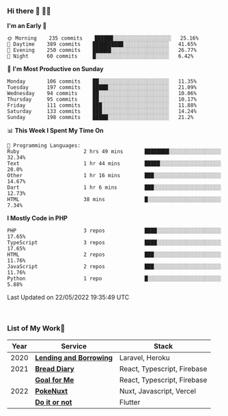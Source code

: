 ### Hi there 👋 🧑‍💻



<!--START_SECTION:waka-->
**I'm an Early 🐤** 

```text
🌞 Morning    235 commits    ██████░░░░░░░░░░░░░░░░░░░   25.16% 
🌆 Daytime    389 commits    ██████████░░░░░░░░░░░░░░░   41.65% 
🌃 Evening    250 commits    ██████░░░░░░░░░░░░░░░░░░░   26.77% 
🌙 Night      60 commits     █░░░░░░░░░░░░░░░░░░░░░░░░   6.42%

```
📅 **I'm Most Productive on Sunday** 

```text
Monday       106 commits    ██░░░░░░░░░░░░░░░░░░░░░░░   11.35% 
Tuesday      197 commits    █████░░░░░░░░░░░░░░░░░░░░   21.09% 
Wednesday    94 commits     ██░░░░░░░░░░░░░░░░░░░░░░░   10.06% 
Thursday     95 commits     ██░░░░░░░░░░░░░░░░░░░░░░░   10.17% 
Friday       111 commits    ███░░░░░░░░░░░░░░░░░░░░░░   11.88% 
Saturday     133 commits    ███░░░░░░░░░░░░░░░░░░░░░░   14.24% 
Sunday       198 commits    █████░░░░░░░░░░░░░░░░░░░░   21.2%

```


📊 **This Week I Spent My Time On** 

```text
💬 Programming Languages: 
Ruby                     2 hrs 49 mins       ████████░░░░░░░░░░░░░░░░░   32.34% 
Text                     1 hr 44 mins        █████░░░░░░░░░░░░░░░░░░░░   20.0% 
Other                    1 hr 16 mins        ███░░░░░░░░░░░░░░░░░░░░░░   14.67% 
Dart                     1 hr 6 mins         ███░░░░░░░░░░░░░░░░░░░░░░   12.73% 
HTML                     38 mins             █░░░░░░░░░░░░░░░░░░░░░░░░   7.34%

```

**I Mostly Code in PHP** 

```text
PHP                      3 repos             ████░░░░░░░░░░░░░░░░░░░░░   17.65% 
TypeScript               3 repos             ████░░░░░░░░░░░░░░░░░░░░░   17.65% 
HTML                     2 repos             ███░░░░░░░░░░░░░░░░░░░░░░   11.76% 
JavaScript               2 repos             ███░░░░░░░░░░░░░░░░░░░░░░   11.76% 
Python                   1 repo              █░░░░░░░░░░░░░░░░░░░░░░░░   5.88%

```



 Last Updated on 22/05/2022 19:35:49 UTC
<!--END_SECTION:waka-->


<br />

### List of My Work🚀

| Year | Service | Stack |
|--|--|--|
| 2020 | [**Lending and Borrowing**](https://lending-and-borrowing.herokuapp.com/) | Laravel, Heroku |
| 2021 | [**Bread Diary**](https://bread-diary-web.web.app/) | React, Typescript, Firebase |
|  | [**Goal for Me**](https://goal-for-me.web.app/) | React, Typescript, Firebase |
| 2022 | [**PokeNuxt**](https://pokenuxt.vercel.app/) | Nuxt, Javascript, Vercel |
|  | [**Do it or not**](https://apps.apple.com/jp/app/do-it-or-not/id1613818865) | Flutter |